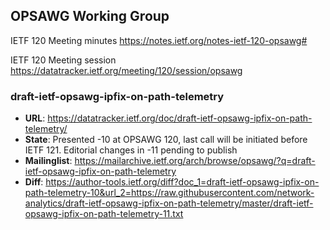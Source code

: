 ## OPSAWG Working Group

IETF 120 Meeting minutes
https://notes.ietf.org/notes-ietf-120-opsawg#

IETF 120 Meeting session
https://datatracker.ietf.org/meeting/120/session/opsawg

### draft-ietf-opsawg-ipfix-on-path-telemetry
* **URL**: https://datatracker.ietf.org/doc/draft-ietf-opsawg-ipfix-on-path-telemetry/
* **State**: Presented -10 at OPSAWG 120, last call will be initiated before IETF 121. Editorial changes in -11 pending to publish
* **Mailinglist**: https://mailarchive.ietf.org/arch/browse/opsawg/?q=draft-ietf-opsawg-ipfix-on-path-telemetry
* **Diff**: https://author-tools.ietf.org/diff?doc_1=draft-ietf-opsawg-ipfix-on-path-telemetry-10&url_2=https://raw.githubusercontent.com/network-analytics/draft-ietf-opsawg-ipfix-on-path-telemetry/master/draft-ietf-opsawg-ipfix-on-path-telemetry-11.txt